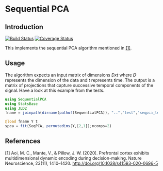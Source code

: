 # Sequential PCA

## Introduction
[![Build Status](https://travis-ci.com/grero/SequentialPCA.jl.svg?branch=master)](https://travis-ci.com/grero/SequentialPCA.jl)
[![Coverage Status](https://coveralls.io/repos/github/grero/SequentialPCA.jl/badge.svg?branch=master)](https://coveralls.io/github/grero/SequentialPCA.jl?branch=master)

This implements the sequential PCA algorithm mentioned in [[1]](#aoietal).

## Usage 

The algorithm expects an input matrix of dimensions *Dxt* where *D* represents the dimension of the data and *t* represents time. The output is a matrix of projections that capture successive temporal components of the signal. Have a look at this example from the tests.

```julia
using SequentialPCA
using StatsBase
using JLD2
fname = joinpath(dirname(pathof(SequentialPCA)), "..","test","seqpca_testdata.jd2")

@load fname Y t
spca = fit(SeqPCA, permutedims(Y,[2,1]);ncomps=2)
```


## References
<a name="aoietal">[1]</a> Aoi, M. C., Mante, V., & Pillow, J. W. (2020). Prefrontal cortex exhibits multidimensional dynamic encoding during decision-making. Nature Neuroscience, 23(11), 1410–1420. http://doi.org/10.1038/s41593-020-0696-5

